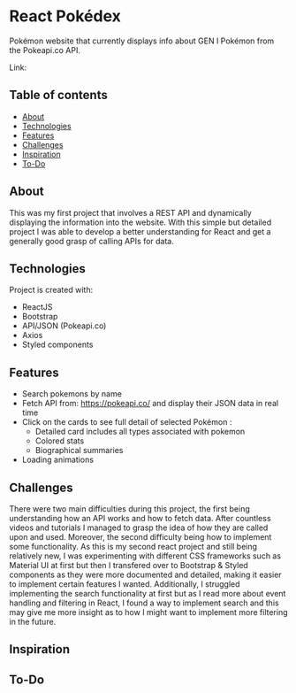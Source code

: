
# React Pokédex

Pokémon website that currently displays info about GEN I Pokémon from the Pokeapi.co API.

Link: 

## Table of contents

-  [About](#about)
-  [Technologies](#technologies)
-  [Features](#features)
-  [Challenges](#challenges)
-  [Inspiration](#inspiration)
-  [To-Do](#to-do)

## About

This was my first project that involves a REST API and dynamically displaying the information into the website. With this simple but detailed project I was able to develop a better understanding for React and get a generally good grasp of calling APIs for data. 

## Technologies

Project is created with:

-  ReactJS
-  Bootstrap
-  API/JSON (Pokeapi.co)
-  Axios
-  Styled components

## Features

- Search pokemons by name
- Fetch API from: https://pokeapi.co/ and display their JSON data in real time
- Click on the cards to see full detail of selected Pokémon :
  - Detailed card includes all types associated with pokemon
  - Colored stats
  - Biographical summaries
- Loading animations

## Challenges

There were two main difficulties during this project, the first being understanding how an API works and how to fetch data. After countless videos and tutorials I managed to grasp the idea of how they are called upon and used. Moreover, the second difficulty being how to implement some functionality. As this is my second react project and still being relatively new, I was experimenting with different CSS frameworks such as Material UI at first but then I transfered over to Bootstrap & Styled components as they were more documented and detailed, making it easier to implement certain features I wanted. Additionally, I struggled implementing the search functionality at first but as I read more about event handling and filtering in React, I found a way to implement search and this may give me more insight as to how I might want to implement more filtering in the future.


## Inspiration


## To-Do



